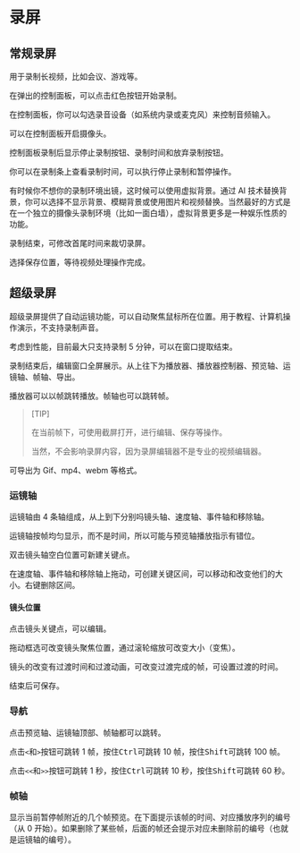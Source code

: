# 录屏

## 常规录屏

用于录制长视频，比如会议、游戏等。

在弹出的控制面板，可以点击红色按钮开始录制。

在控制面板，你可以勾选录音设备（如系统内录或麦克风）来控制音频输入。

可以在控制面板开启摄像头。

控制面板录制后显示停止录制按钮、录制时间和放弃录制按钮。

你可以在录制条上查看录制时间，可以执行停止录制和暂停操作。

有时候你不想你的录制环境出镜，这时候可以使用虚拟背景。通过 AI 技术替换背景，你可以选择不显示背景、模糊背景或使用图片和视频替换。当然最好的方式是在一个独立的摄像头录制环境（比如一面白墙），虚拟背景更多是一种娱乐性质的功能。

录制结束，可修改首尾时间来裁切录屏。

选择保存位置，等待视频处理操作完成。

## 超级录屏

超级录屏提供了自动运镜功能，可以自动聚焦鼠标所在位置。用于教程、计算机操作演示，不支持录制声音。

考虑到性能，目前最大只支持录制 5 分钟，可以在窗口提取结束。

录制结束后，编辑窗口全屏展示。从上往下为播放器、播放器控制器、预览轴、运镜轴、帧轴、导出。

播放器可以以帧跳转播放。帧轴也可以跳转帧。

> [TIP]
>
> 在当前帧下，可使用截屏打开，进行编辑、保存等操作。
>
> 当然，不会影响录屏内容，因为录屏编辑器不是专业的视频编辑器。

可导出为 Gif、mp4、webm 等格式。

### 运镜轴

运镜轴由 4 条轴组成，从上到下分别吗镜头轴、速度轴、事件轴和移除轴。

运镜轴按帧均匀显示，而不是时间，所以可能与预览轴播放指示有错位。

双击镜头轴空白位置可新建关键点。

在速度轴、事件轴和移除轴上拖动，可创建关键区间，可以移动和改变他们的大小。右键删除区间。

#### 镜头位置

点击镜头关键点，可以编辑。

拖动框选可改变镜头聚焦位置，通过滚轮缩放可改变大小（变焦）。

镜头的改变有过渡时间和过渡动画，可改变过渡完成的帧，可设置过渡的时间。

结束后可保存。

### 导航

点击预览轴、运镜轴顶部、帧轴都可以跳转。

点击`<`和`>`按钮可跳转 1 帧，按住<kbd>Ctrl</kbd>可跳转 10 帧，按住<kbd>Shift</kbd>可跳转 100 帧。

点击`<<`和`>>`按钮可跳转 1 秒，按住<kbd>Ctrl</kbd>可跳转 10 秒，按住<kbd>Shift</kbd>可跳转 60 秒。

### 帧轴

显示当前暂停帧附近的几个帧预览。在下面提示该帧的时间、对应播放序列的编号（从 0 开始）。如果删除了某些帧，后面的帧还会提示对应未删除前的编号（也就是运镜轴的编号）。
